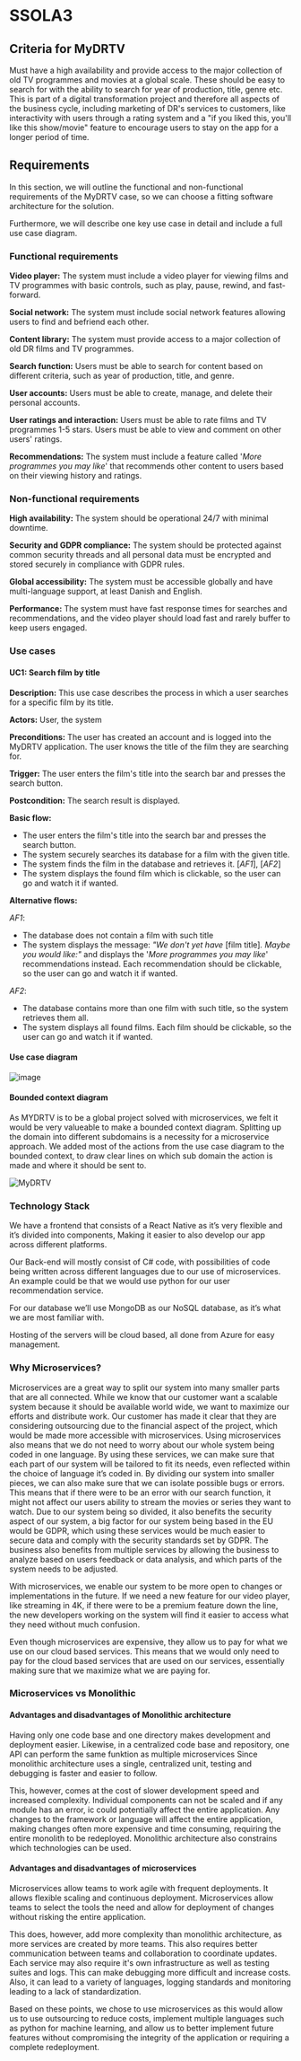 # SSOLA3

## Criteria for MyDRTV
Must have a high availability and provide access to the major collection of old TV programmes and movies at a global scale. These should be easy to search for with the ability to search for year of production, title, genre etc.
This is part of a digital transformation project and  therefore all aspects of the business cycle, including marketing of DR's services to customers, like interactivity with users through a rating system and a "if you liked this, you'll like this show/movie" feature to encourage users to stay on the app for a longer period of time.




## Requirements
In this section, we will outline the functional and non-functional requirements of the MyDRTV case, so we can choose a fitting software architecture for the solution.

Furthermore, we will describe one key use case in detail and include a full use case diagram. 

### Functional requirements
**Video player:** The system must include a video player for viewing films and TV programmes with basic controls, such as play, pause, rewind, and fast-forward.

**Social network:** The system must include social network features allowing users to find and befriend each other.

**Content library:** The system must provide access to a major collection of old DR films and TV programmes. 

**Search function:** Users must be able to search for content based on different criteria, such as year of production, title, and genre.

**User accounts:** Users must be able to create, manage, and delete their personal accounts.

**User ratings and interaction:** Users must be able to rate films and TV programmes 1-5 stars. Users must be able to view and comment on other users' ratings. 

**Recommendations:** The system must include a feature called '*More programmes you may like*' that recommends other content to users based on their viewing history and ratings.


### Non-functional requirements
**High availability:** The system should be operational 24/7 with minimal downtime. 

**Security and GDPR compliance:** The system should be protected against common security threads and all personal data must be encrypted and stored securely in compliance with GDPR rules. 

**Global accessibility:** The system must be accessible globally and have multi-language support, at least Danish and English. 

**Performance:** The system must have fast response times for searches and recommendations, and the video player should load fast and rarely buffer to keep users engaged.

### Use cases

#### UC1: Search film by title
**Description:** This use case describes the process in which a user searches for a specific film by its title.

**Actors:** User, the system

**Preconditions:** The user has created an account and is logged into the MyDRTV application. The user knows the title of the film they are searching for.

**Trigger:** The user enters the film's title into the search bar and presses the search button.

**Postcondition:** The search result is displayed.

**Basic flow:** 
- The user enters the film's title into the search bar and presses the search button.
- The system securely searches its database for a film with the given title.
-  The system finds the film in the database and retrieves it. [*AF1*], [*AF2*]
- The system displays the found film which is clickable, so the user can go and watch it if wanted.

**Alternative flows:** 

*AF1*:
- The database does not contain a film with such title
- The system displays the message: *"We don't yet have* [film title]*. Maybe you would like:"* and displays the '*More programmes you may like*' recommendations instead. Each recommendation should be clickable, so the user can go and watch it if wanted.

*AF2*:
- The database contains more than one film with such title, so the system retrieves them all.
- The system displays all found films. Each film should be clickable, so the user can go and watch it if wanted.

#### Use case diagram
![image](https://github.com/user-attachments/assets/022bd7c0-432a-4abe-93ba-0fb3f13673e0)

#### Bounded context diagram

As MYDRTV is to be a global project solved with microservices, we felt it would be very valueable to make a bounded context diagram. Splitting up the domain into different subdomains is a necessity for a microservice approach. We added most of the actions from the use case diagram to the bounded context, to draw clear lines on which sub domain the action is made and where it should be sent to.


![MyDRTV](https://github.com/user-attachments/assets/2f78f702-7f57-4d2a-9cee-1662cfa73c8e)

### Technology Stack
We have a frontend that consists of a React Native as it’s very flexible and it’s divided into components, Making it easier to also develop our app across different platforms. 

Our Back-end will mostly consist of C# code, with possibilities of code being written across different languages due to our use of microservices. An example could be that we would use python for our user recommendation service.

For our database we’ll use MongoDB as our NoSQL database, as it’s what we are most familiar with.

Hosting of the servers will be cloud based, all done from Azure for easy management.

### Why Microservices?
Microservices are a great way to split our system into many smaller parts that are all connected. While we know that our customer want a scalable system because it should be available world wide, we want to maximize our efforts and distribute work. Our customer has made it clear that they are considering outsourcing due to the financial aspect of the project, which would be made more accessible with microservices.
Using microservices also means that we do not need to worry about our whole system being coded in one language. By using these services, we can make sure that each part of our system will be tailored to fit its needs, even reflected within the choice of language it’s coded in.
By dividing our system into smaller pieces, we can also make sure that we can isolate possible bugs or errors. This means that if there were to be an error with our search function, it might not affect our users ability to stream the movies or series they want to watch. Due to our system being so divided, it also benefits the security aspect of our system, a big factor for our system being based in the EU would be GDPR, which using these services would be much easier to secure data and comply with the security standards set by GDPR. The business also benefits from multiple services by allowing the business to analyze based on users feedback or data analysis, and which parts of the system needs to be adjusted.

With microservices, we enable our system to be more open to changes or implementations in the future. If we need a new feature for our video player, like streaming in 4K, if there were to be a premium feature down the line, the new developers working on the system will find it easier to access what they need without much confusion.

Even though microservices are expensive, they allow us to pay for what we use on our cloud based services. This means that we would only need to pay for the cloud based services that are used on our services, essentially making sure that we maximize what we are paying for.


### Microservices vs Monolithic
#### Advantages and disadvantages of Monolithic architecture
Having only one code base and one directory makes development and deployment easier. Likewise, in a centralized code base and repository, one API can perform the same funktion as multiple microservices
Since monolithic architecture uses a single, centralized unit, testing and debugging is faster and easier to follow.

This, however, comes at the cost of slower development speed and increased complexity. Individual components can not be scaled and if any module has an error, ic could potentially affect the entire application. Any changes to the framework or language will affect the entire application, making changes often more expensive and time consuming, requiring the entire monolith to be redeployed. Monolithic architecture also constrains which technologies can be used.

#### Advantages and disadvantages of microservices
Microservices allow teams to work agile with frequent deployments. It allows flexible scaling and continuous deployment. Microservices allow teams to select the tools the need and allow for deployment of changes without risking the entire application.

This does, however, add more complexity than monolithic architecture, as more services are created by more teams. This also requires better communication between teams and collaboration to coordinate updates. Each service may also require it's own infrastructure as well as testing suites and logs. This can make debugging more difficult and increase costs. Also, it can lead to a variety of languages, logging standards and monitoring leading to a lack of standardization.


Based on these points, we chose to use microservices as this would allow us to use outsourcing to reduce costs, implement multiple languages such as python for machine learning, and allow us to better implement future features without compromising the integrity of the application or requiring a complete redeployment.
